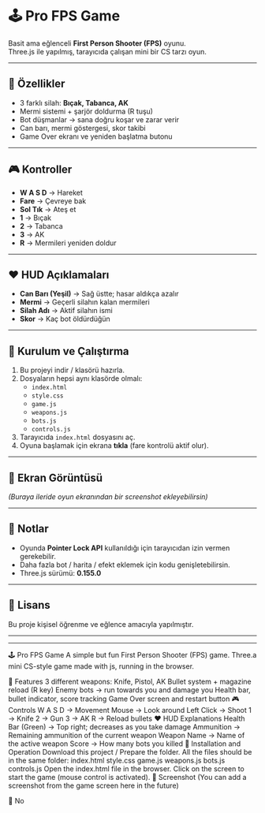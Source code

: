 # 🕹️ Pro FPS Game

Basit ama eğlenceli **First Person Shooter (FPS)** oyunu.  
Three.js ile yapılmış, tarayıcıda çalışan mini bir CS tarzı oyun.

---

## 🚀 Özellikler
- 3 farklı silah: **Bıçak, Tabanca, AK**  
- Mermi sistemi + şarjör doldurma (R tuşu)  
- Bot düşmanlar → sana doğru koşar ve zarar verir  
- Can barı, mermi göstergesi, skor takibi  
- Game Over ekranı ve yeniden başlatma butonu  

---

## 🎮 Kontroller
- **W A S D** → Hareket  
- **Fare** → Çevreye bak  
- **Sol Tık** → Ateş et  
- **1** → Bıçak  
- **2** → Tabanca  
- **3** → AK  
- **R** → Mermileri yeniden doldur  

---

## ❤️ HUD Açıklamaları
- **Can Barı (Yeşil)** → Sağ üstte; hasar aldıkça azalır  
- **Mermi** → Geçerli silahın kalan mermileri  
- **Silah Adı** → Aktif silahın ismi  
- **Skor** → Kaç bot öldürdüğün  

---

## 🔧 Kurulum ve Çalıştırma
1. Bu projeyi indir / klasörü hazırla.  
2. Dosyaların hepsi aynı klasörde olmalı:  
   - `index.html`  
   - `style.css`  
   - `game.js`  
   - `weapons.js`  
   - `bots.js`  
   - `controls.js`  
3. Tarayıcıda `index.html` dosyasını aç.  
4. Oyuna başlamak için ekrana **tıkla** (fare kontrolü aktif olur).  

---

## 📸 Ekran Görüntüsü
*(Buraya ileride oyun ekranından bir screenshot ekleyebilirsin)*

---

## 📌 Notlar
- Oyunda **Pointer Lock API** kullanıldığı için tarayıcıdan izin vermen gerekebilir.  
- Daha fazla bot / harita / efekt eklemek için kodu genişletebilirsin.  
- Three.js sürümü: **0.155.0**  

---

## 📜 Lisans
Bu proje kişisel öğrenme ve eğlence amacıyla yapılmıştır.


---------------------------------------------------------------------------------------------------------------------------------------
---------------------------------------------------------------------------------------------------------------------------------------


🕹️ Pro FPS Game
A simple but fun First Person Shooter (FPS) game.
Three.a mini CS-style game made with js, running in the browser.

🚀 Features
3 different weapons: Knife, Pistol, AK
Bullet system + magazine reload (R key)
Enemy bots → run towards you and damage you
Health bar, bullet indicator, score tracking
Game Over screen and restart button
🎮 Controls
W A S D → Movement
Mouse → Look around
Left Click → Shoot
1 → Knife
2 → Gun
3 → AK
R → Reload bullets
❤️ HUD Explanations
Health Bar (Green) → Top right; decreases as you take damage
Ammunition → Remaining ammunition of the current weapon
Weapon Name → Name of the active weapon
Score → How many bots you killed
🔧 Installation and Operation
Download this project / Prepare the folder.
All the files should be in the same folder:
index.html
style.css
game.js
weapons.js
bots.js
controls.js
Open the index.html file in the browser.
Click on the screen to start the game (mouse control is activated).
📸 Screenshot
(You can add a screenshot from the game screen here in the future)

📌 No

